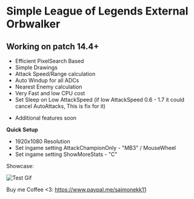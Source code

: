 # Simple League of Legends External Orbwalker
## Working on patch 14.4+

- Efficient PixelSearch Based
- Simple Drawings
- Attack Speed/Range calculation
- Auto Windup for all ADCs
- Nearest Enemy calculation
- Very Fast and low CPU cost
- Set Sleep on Low AttackSpeed (if low AttackSpeed 0.6 - 1.7 it could cancel AutoAttacks, This is fix for it)
+ Additional features soon

**Quick Setup**
- 1920x1080 Resolution
- Set ingame setting AttackChampionOnly - "MB3" / MouseWheel
- Set ingame setting ShowMoreStats - "C"

Showcase:

![Test Gif](https://github.com/sajmonekk191/MagicOrbwalker/blob/main/test.gif)


Buy me Coffee <3: https://www.paypal.me/sajmonekk11
